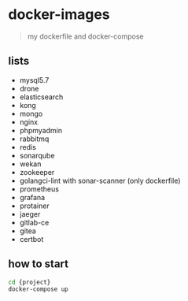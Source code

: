# docker-images

> my dockerfile and docker-compose

## lists

* mysql5.7
* drone
* elasticsearch
* kong
* mongo
* nginx
* phpmyadmin
* rabbitmq
* redis
* sonarqube
* wekan
* zookeeper
* golangci-lint with sonar-scanner (only dockerfile)
* prometheus
* grafana
* protainer
* jaeger
* gitlab-ce
* gitea
* certbot


## how to start

```bash
cd {project}
docker-compose up
```
